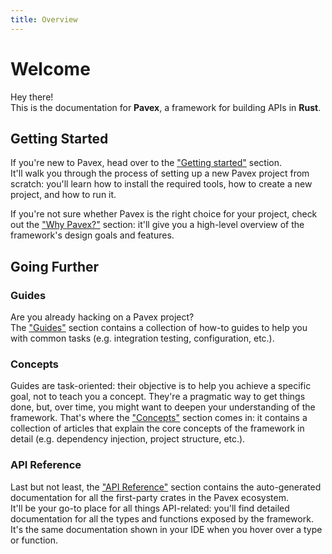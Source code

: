 ```yaml
---
title: Overview
---
```

# Welcome

Hey there!  
This is the documentation for **Pavex**, a framework for building APIs in **Rust**.  

## Getting Started

If you're new to Pavex, head over to the ["Getting started"](getting_started/index.md) section.  
It'll walk you through the process of setting up a new Pavex project from scratch:
you'll learn how to install the required tools, how to create a new project, and how to run it.

If you're not sure whether Pavex is the right choice for your project, 
check out the ["Why Pavex?"](overview/why_pavex.md) section: it'll give you a high-level overview of the framework's 
design goals and features.

## Going Further

### Guides

Are you already hacking on a Pavex project?  
The ["Guides"](guides/index.md) section contains a collection of how-to guides to help you with common tasks
(e.g. integration testing, configuration, etc.).  

### Concepts

Guides are task-oriented: their objective is to help you achieve a specific goal, not to teach you a concept. 
They're a pragmatic way to get things done, but, over time, you might want to deepen your understanding of the framework.
That's where the ["Concepts"](concepts/index.md) section comes in: it contains a collection of articles that explain
the core concepts of the framework in detail (e.g. dependency injection, project structure, etc.).

### API Reference

Last but not least, the ["API Reference"](api_reference/index.md) section contains the auto-generated documentation
for all the first-party crates in the Pavex ecosystem.  
It'll be your go-to place for all things API-related: you'll find detailed documentation for all the types and functions
exposed by the framework.  
It's the same documentation shown in your IDE when you hover over a type or function.

